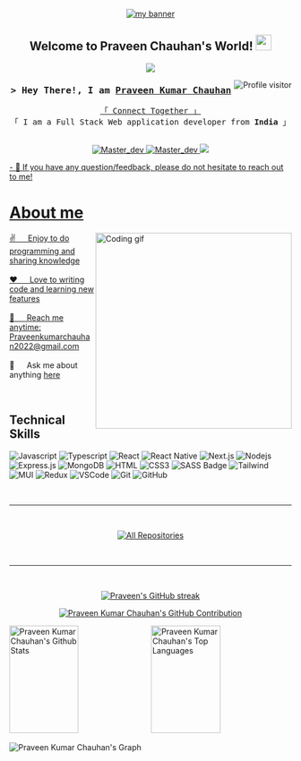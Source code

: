 <p align="center">
  <a href="https://github.com/Praveen-2022" target="_blank" rel="norefferrer">
    <img src="https://github.com/Praveen-2022/Praveen-2022/assets/110144648/ffa489d3-c2fe-4c67-a475-e3bf79b34960" alt="my banner">
  </a>
</p>
<h2 align="center">
  Welcome to Praveen Chauhan's World!
  <img src="https://media.giphy.com/media/hvRJCLFzcasrR4ia7z/giphy.gif" width="28">
</h2>


<p align="center">
  <a href="https://github.com/Praveen-2022"><img src="https://readme-typing-svg.herokuapp.com/?lines=Full%20Stack%20Web%20Developer;Front%20End%20Developer;1.5%2B%20years%20of%20coding%20experience;Always%20learning%20new%20things&center=true&width=380&height=45"></a>
</p>



<a href="https://komarev.com/ghpvc/?username=Praveen-2022">
  <img align="right" src="https://komarev.com/ghpvc/?username=Praveen-2022&label=Visitors&color=0e75b6&style=flat" alt="Profile visitor" />
</a>

<!-- Intro  -->
<h3 align="center">
        <samp>&gt; Hey There!, I am
                <b><a target="_blank" href="https://praveendev.vercel.app">Praveen Kumar Chauhan</a></b>
        </samp>
</h3>


<p align="center"> 
  <samp>
    <a href="https://www.praveendev.vercel.app">「 Connect Together 」</a>
    <br>
    「 I am a Full Stack Web application developer from <b>India</b> 」
    <br>
    <br>
  </samp>
</p>

<p align="center">
 <a href="https://praveendev.vercel.app" target="blank">
  <img src="https://img.shields.io/badge/Website-DC143C?style=for-the-badge&logo=medium&logoColor=white" alt="Master_dev" />
 </a>
 <a href="https://www.linkedin.com/in/praveen-vbspu/" target="_blank">
  <img src="https://img.shields.io/badge/LinkedIn-0077B5?style=for-the-badge&logo=linkedin&logoColor=white" alt="Master_dev"/>
 </a>
 <a href="https://twitter.com/Praveen52" target="_blank">
  <img src="https://img.shields.io/badge/Twitter-1DA1F2?style=for-the-badge&logo=twitter&logoColor=white" />
 <!-- </a>
 <a href="https://instagram.com/alsiam_dev" target="_blank">
  <img src="https://img.shields.io/badge/Instagram-fe4164?style=for-the-badge&logo=instagram&logoColor=white" alt="alsiam" />
 </a>  -->
</p>
   - 💬 If you have any question/feedback, please do not hesitate to reach out to me!
<br />

<!-- About Section -->
 # About me
 
<p>
 <img align="right" width="350" src="/assets/programmer.gif" alt="Coding gif" />
  
 ✌️ &emsp; Enjoy to do programming and sharing knowledge <br/><br/>
 ❤️ &emsp; Love to writing code and learning new features<br/><br/>
 📧 &emsp; Reach me anytime: Praveenkumarchauhan2022@gmail.com<br/><br/>
 💬 &emsp; Ask me about anything [here](https://github.com/Praveen-2022/Praveen-2022/issues)

</p>

<br/>

## Technical Skills

![Javascript](https://img.shields.io/badge/Javascript-F0DB4F?style=for-the-badge&labelColor=black&logo=javascript&logoColor=F0DB4F)
![Typescript](https://img.shields.io/badge/Typescript-007acc?style=for-the-badge&labelColor=black&logo=typescript&logoColor=007acc)
![React](https://img.shields.io/badge/-React-61DBFB?style=for-the-badge&labelColor=black&logo=react&logoColor=61DBFB)
![React Native](https://img.shields.io/badge/React_Native-20232A?style=for-the-badge&logo=react&logoColor=61DAFB)
![Next.js](https://img.shields.io/badge/next.js-000000?style=for-the-badge&logo=nextdotjs&logoColor=white)
![Nodejs](https://img.shields.io/badge/Nodejs-3C873A?style=for-the-badge&labelColor=black&logo=node.js&logoColor=3C873A)
![Express.js](https://img.shields.io/badge/Express.js-000000?style=for-the-badge&logo=express&logoColor=white)
![MongoDB](https://img.shields.io/badge/MongoDB-4EA94B?style=for-the-badge&logo=mongodb&logoColor=white)
![HTML](https://img.shields.io/badge/HTML5-E34F26?style=for-the-badge&logo=html5&logoColor=white)
![CSS3](https://img.shields.io/badge/CSS3-1572B6?style=for-the-badge&logo=css3&logoColor=white)
![SASS Badge](https://img.shields.io/badge/Sass-CC6699?style=for-the-badge&logo=sass&logoColor=white)
![Tailwind](https://img.shields.io/badge/Tailwind_CSS-092749?style=for-the-badge&logo=tailwindcss&logoColor=06B6D4&labelColor=000000)
![MUI](https://img.shields.io/badge/MUI-%230081CB.svg?style=for-the-badge&logo=mui&logoColor=white)
![Redux](https://img.shields.io/badge/Redux-593D88?style=for-the-badge&logo=redux&logoColor=white)
![VSCode](https://img.shields.io/badge/Visual_Studio-0078d7?style=for-the-badge&logo=visual%20studio&logoColor=white)
![Git](https://img.shields.io/badge/Git-F05032?style=for-the-badge&logo=git&logoColor=white)
![GitHub](https://img.shields.io/badge/github-%23121011.svg?style=for-the-badge&logo=github&logoColor=white)
<br/>

<!-- ## Top Open Source - -->
<!-- [![Web Projects](https://github-readme-stats.vercel.app/api/pin/?username=alsiam&repo=web-projects&border_color=7F3FBF&bg_color=0D1117&title_color=C9D1D9&text_color=8B949E&icon_color=7F3FBF)](https://github.com/alsiam/web-projects)
[![Al Folio](https://github-readme-stats.vercel.app/api/pin/?username=alsiam&repo=al-folio&border_color=7F3FBF&bg_color=0D1117&title_color=C9D1D9&text_color=8B949E&icon_color=7F3FBF)](https://github.com/alsiam/al-folio)
[![Al Siam Readme](https://github-readme-stats.vercel.app/api/pin/?username=alsiam&repo=alsiam&border_color=7F3FBF&bg_color=0D1117&title_color=C9D1D9&text_color=8B949E&icon_color=7F3FBF)](https://github.com/alsiam/alsiam)
[![Al Siam Teminal](https://github-readme-stats.vercel.app/api/pin/?username=alsiam&repo=alsiam.github.io&border_color=7F3FBF&bg_color=0D1117&title_color=C9D1D9&text_color=8B949E&icon_color=7F3FBF)](https://github.com/alsiam/alsiam.github.io) -->
<br>
<hr/>
<br>

<p align="center">
  <a href="https://github.com/Praveen-2022?tab=repositories" target="_blank"><img alt="All Repositories" title="All Repositories" src="https://img.shields.io/badge/-All%20Repos-2962FF?style=for-the-badge&logo=koding&logoColor=white"/></a>
</p>

<br/>
<hr/>
<br/>

<p align="center">
  <a href="https://github.com/Praveen-2022">
    <img src="https://github-readme-streak-stats.herokuapp.com/?user=Praveen-2022&theme=radical&border=7F3FBF&background=0D1117" alt="Praveen's GitHub streak"/>
  </a>
</p>

<p align="center">
  <a href="https://github.com/Praveen-2022">
    <img src="https://github-profile-summary-cards.vercel.app/api/cards/profile-details?username=Praveen-2022&theme=radical" alt="Praveen Kumar Chauhan's GitHub Contribution"/>
  </a>
</p>

<a> 
    <a href="https://github.com/Praveen-2022"><img alt="Praveen Kumar Chauhan's Github Stats" src="https://denvercoder1-github-readme-stats.vercel.app/api?username=Praveen-2022&show_icons=true&count_private=true&theme=react&border_color=7F3FBF&bg_color=0D1117&title_color=F85D7F&icon_color=F8D866" height="192px" width="49.5%"/></a>
  <a href="https://github.com/Praveen-2022"><img alt="Praveen Kumar Chauhan's Top Languages" src="https://denvercoder1-github-readme-stats.vercel.app/api/top-langs/?username=Praveen-2022&langs_count=8&layout=compact&theme=react&border_color=7F3FBF&bg_color=0D1117&title_color=F85D7F&icon_color=F8D866" height="192px" width="49.5%"/></a>
  <br/>
</a>

![Praveen Kumar Chauhan's Graph](https://github-readme-activity-graph.vercel.app/graph?username=Praveen-2022&custom_title=Praveen%20Kumar%20Chauhan's%20GitHub%20Activity%20Graph&bg_color=0D1117&color=7F3FBF&line=7F3FBF&point=7F3FBF&area_color=FFFFFF&title_color=FFFFFF&area=true)
